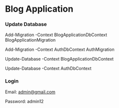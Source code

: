 # Blog Application


### Update Database

Add-Migration -Context BlogApplicationDbContext BlogApplicationMigration

Add-Migration -Context AuthDbContext AuthMigration

Update-Database -Context BlogApplicationDbContext

Update-Database -Context AuthDbContext


### Login

Email: admin@gmail.com

Password: admin12